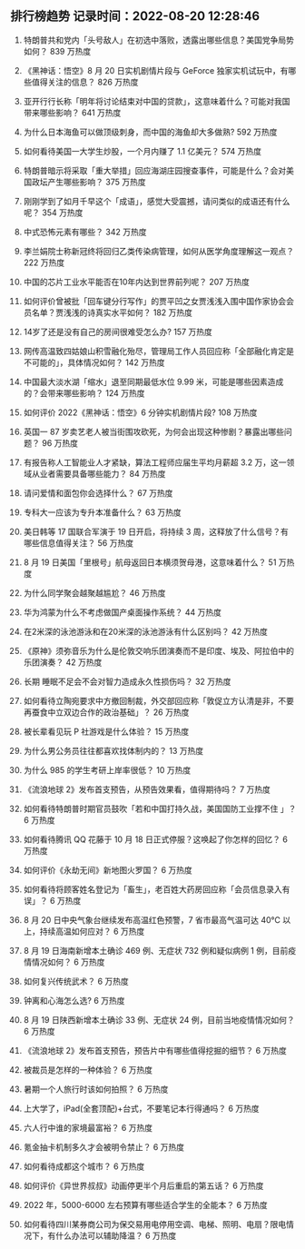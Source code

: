 
## 排行榜趋势 记录时间：2022-08-20 12:28:46
  
  1. 特朗普共和党内「头号敌人」在初选中落败，透露出哪些信息？美国党争局势如何？ 839 万热度
    
  2. 《黑神话：悟空》8 月 20 日实机剧情片段与 GeForce 独家实机试玩中，有哪些值得关注的信息？ 826 万热度
    
  3. 亚开行行长称「明年将讨论结束对中国的贷款」，这意味着什么？可能对我国带来哪些影响？ 641 万热度
    
  4. 为什么日本海鱼可以做顶级刺身，而中国的海鱼却大多做熟? 592 万热度
    
  5. 如何看待美国一大学生炒股，一个月内赚了 1.1 亿美元？ 574 万热度
    
  6. 特朗普暗示将采取「重大举措」回应海湖庄园搜查事件，可能是什么？会对美国政坛产生哪些影响？ 375 万热度
    
  7. 刚刚学到了如月千早这个「成语」，感觉大受震撼，请问类似的成语还有什么呢？ 354 万热度
    
  8. 中式恐怖元素有哪些？ 342 万热度
    
  9. 李兰娟院士称新冠终将回归乙类传染病管理，如何从医学角度理解这一观点？ 222 万热度
    
  10. 中国的芯片工业水平能否在10年内达到世界前列呢？ 207 万热度
    
  11. 如何评价曾被批「回车键分行写作」的贾平凹之女贾浅浅入围中国作家协会会员名单？贾浅浅的诗真实水平如何？ 182 万热度
    
  12. 14岁了还是没有自己的房间很难受怎么办? 157 万热度
    
  13. 网传高温致四姑娘山积雪融化殆尽，管理局工作人员回应称「全部融化肯定是不可能的」，具体情况如何？ 142 万热度
    
  14. 中国最大淡水湖「缩水」退至同期最低水位 9.99 米，可能是哪些因素造成的？会带来哪些影响？ 124 万热度
    
  15. 如何评价 2022《黑神话：悟空》6 分钟实机剧情片段? 108 万热度
    
  16. 英国一 87 岁卖艺老人被当街围攻砍死，为何会出现这种惨剧？暴露出哪些问题？ 96 万热度
    
  17. 有报告称人工智能业人才紧缺，算法工程师应届生平均月薪超 3.2 万，这一领域从业者需要具备哪些能力？ 84 万热度
    
  18. 请问爱情和面包你会选择什么？ 67 万热度
    
  19. 专科大一应该为专升本准备什么？ 63 万热度
    
  20. 美日韩等 17 国联合军演于 19 日开启，将持续 3 周，这释放了什么信号？有哪些信息值得关注？ 56 万热度
    
  21. 8 月 19 日美国「里根号」航母返回日本横须贺母港，这意味着什么？ 51 万热度
    
  22. 为什么同学聚会越聚越尴尬？ 46 万热度
    
  23. 华为鸿蒙为什么不考虑做国产桌面操作系统？ 44 万热度
    
  24. 在2米深的泳池游泳和在20米深的泳池游泳有什么区别吗？ 42 万热度
    
  25. 《原神》须弥音乐为什么是伦敦交响乐团演奏而不是印度、埃及、阿拉伯中的乐团演奏？ 42 万热度
    
  26. 长期 睡眠不足会不会对智力造成永久性损伤吗？ 32 万热度
    
  27. 如何看待立陶宛要求中方撤回制裁，外交部回应称「敦促立方认清是非，不要再蚕食中立双边合作的政治基础」？ 26 万热度
    
  28. 被长辈看见玩 P 社游戏是什么体验？ 15 万热度
    
  29. 为什么男公务员往往都喜欢找体制内的？ 13 万热度
    
  30. 为什么 985 的学生考研上岸率很低？ 10 万热度
    
  31. 《流浪地球 2》发布首支预告，从预告效果看，值得期待吗？ 7 万热度
    
  32. 如何看待特朗普时期官员鼓吹「若和中国打持久战，美国国防工业撑不住 」？ 6 万热度
    
  33. 如何看待腾讯 QQ 花藤于 10 月 18 日正式停服？这唤起了你怎样的回忆？ 6 万热度
    
  34. 如何评价《永劫无间》新地图火罗国？ 6 万热度
    
  35. 如何看待将顾客姓名登记为「畜生」，老百姓大药房回应称「会员信息录入有误」？ 6 万热度
    
  36. 8 月 20 日中央气象台继续发布高温红色预警，7 省市最高气温可达 40℃ 以上，持续高温如何应对？ 6 万热度
    
  37. 8 月 19 日海南新增本土确诊 469 例、无症状 732 例和疑似病例 1 例，目前疫情情况如何？ 6 万热度
    
  38. 如何复兴传统武术？ 6 万热度
    
  39. 钟离和心海怎么选? 6 万热度
    
  40. 8 月 19 日陕西新增本土确诊 33 例、无症状 24 例，目前当地疫情情况如何？ 6 万热度
    
  41. 《流浪地球 2》发布首支预告，预告片中有哪些值得挖掘的细节？ 6 万热度
    
  42. 被裁员是怎样的一种体验？ 6 万热度
    
  43. 暑期一个人旅行时该如何拍照？ 6 万热度
    
  44. 上大学了，iPad(全套顶配)+台式，不要笔记本行得通吗？ 6 万热度
    
  45. 六人行中谁的家境最富裕？ 6 万热度
    
  46. 氪金抽卡机制多久才会被明令禁止？ 6 万热度
    
  47. 如何看待成都这个城市？ 6 万热度
    
  48. 如何评价《异世界叔叔》动画停更半个月后重启的第五话？ 6 万热度
    
  49. 2022 年，5000-6000 左右预算有哪些适合学生的全能本？ 6 万热度
    
  50. 如何看待四川某券商公司为保交易用电停用空调、电梯、照明、电扇？限电情况下，有什么办法可以辅助降温？ 6 万热度
    
